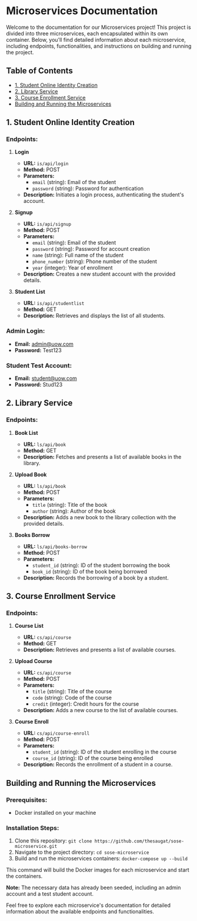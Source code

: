 # Microservices Documentation

Welcome to the documentation for our Microservices project! This project is divided into three microservices, each
encapsulated within its own container. Below, you'll find detailed information about each microservice, including
endpoints, functionalities, and instructions on building and running the project.

## Table of Contents

- [1. Student Online Identity Creation](#1-student-online-identity-creation)
- [2. Library Service](#2-library-service)
- [3. Course Enrollment Service](#3-course-enrollment-service)
- [Building and Running the Microservices](#building-and-running-the-microservices)

## 1. Student Online Identity Creation

### Endpoints:

1. **Login**
    - **URL:** `is/api/login`
    - **Method:** POST
    - **Parameters:**
        - `email` (string): Email of the student
        - `password` (string): Password for authentication
    - **Description:** Initiates a login process, authenticating the student's account.

2. **Signup**
    - **URL:** `is/api/signup`
    - **Method:** POST
    - **Parameters:**
        - `email` (string): Email of the student
        - `password` (string): Password for account creation
        - `name` (string): Full name of the student
        - `phone_number` (string): Phone number of the student
        - `year` (integer): Year of enrollment
    - **Description:** Creates a new student account with the provided details.

3. **Student List**
    - **URL:** `is/api/studentlist`
    - **Method:** GET
    - **Description:** Retrieves and displays the list of all students.

### Admin Login:

- **Email:** admin@uow.com
- **Password:** Test123

### Student Test Account:

- **Email:** student@uow.com
- **Password:** Stud123

## 2. Library Service

### Endpoints:

1. **Book List**
    - **URL:** `ls/api/book`
    - **Method:** GET
    - **Description:** Fetches and presents a list of available books in the library.

2. **Upload Book**
    - **URL:** `ls/api/book`
    - **Method:** POST
    - **Parameters:**
        - `title` (string): Title of the book
        - `author` (string): Author of the book
    - **Description:** Adds a new book to the library collection with the provided details.

3. **Books Borrow**
    - **URL:** `ls/api/books-borrow`
    - **Method:** POST
    - **Parameters:**
        - `student_id` (string): ID of the student borrowing the book
        - `book_id` (string): ID of the book being borrowed
    - **Description:** Records the borrowing of a book by a student.

## 3. Course Enrollment Service

### Endpoints:

1. **Course List**
    - **URL:** `cs/api/course`
    - **Method:** GET
    - **Description:** Retrieves and presents a list of available courses.

2. **Upload Course**
    - **URL:** `cs/api/course`
    - **Method:** POST
    - **Parameters:**
        - `title` (string): Title of the course
        - `code` (string): Code of the course
        - `credit` (integer): Credit hours for the course
    - **Description:** Adds a new course to the list of available courses.

3. **Course Enroll**
    - **URL:** `cs/api/course-enroll`
    - **Method:** POST
    - **Parameters:**
        - `student_id` (string): ID of the student enrolling in the course
        - `course_id` (string): ID of the course being enrolled
    - **Description:** Records the enrollment of a student in a course.

## Building and Running the Microservices

### Prerequisites:

- Docker installed on your machine

### Installation Steps:

1. Clone this repository: `git clone https://github.com/thesaugat/sose-microservice.git`
2. Navigate to the project directory: `cd sose-microservice`
3. Build and run the microservices containers: `docker-compose up --build`

This command will build the Docker images for each microservice and start the containers.

**Note:** The necessary data has already been seeded, including an admin account and a test student account.

Feel free to explore each microservice's documentation for detailed information about the available endpoints and
functionalities.
